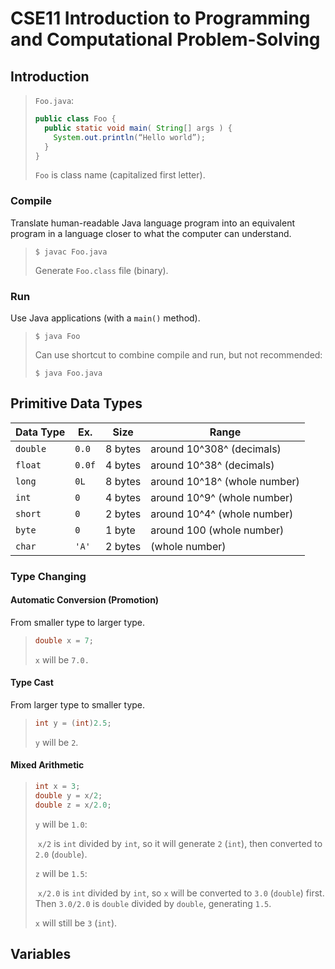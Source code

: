 # CSE11 Introduction to Programming and Computational Problem-Solving

## Introduction

> `Foo.java`:
>
> ```java
> public class Foo {
>   public static void main( String[] args ) {
>     System.out.println(“Hello world”);
> 	}
> }
> ```
>
> `Foo` is class name (capitalized first letter).

### Compile

Translate human-readable Java language program into an equivalent program in a language closer to what the computer can understand.

> ```shell
> $ javac Foo.java
> ```
>
> Generate `Foo.class` file (binary).
>

### Run

Use Java applications (with a `main()` method).

> ```shell
> $ java Foo
> ```
>
> Can use shortcut to combine compile and run, but not recommended:
>
> ```shell
> $ java Foo.java
> ```

## Primitive Data Types

| Data Type | Ex.    | Size    | Range                        |
| --------- | ------ | ------- | ---------------------------- |
| `double`  | `0.0`  | 8 bytes | around 10^308^ (decimals)    |
| `float`   | `0.0f` | 4 bytes | around 10^38^  (decimals)    |
| `long`    | `0L`   | 8 bytes | around 10^18^ (whole number) |
| `int`     | `0`    | 4 bytes | around 10^9^ (whole number)  |
| `short`   | `0`    | 2 bytes | around 10^4^ (whole number)  |
| `byte`    | `0`    | 1 byte  | around 100 (whole number)    |
| `char`    | `'A'`  | 2 bytes | (whole number)               |

### Type Changing

#### Automatic Conversion (Promotion)

From smaller type to larger type.

> ```java
> double x = 7;
> ```
>
> `x` will be `7.0.`

#### Type Cast

From larger type to smaller type.

> ```java
> int y = (int)2.5;
> ```
>
> `y` will be `2`.

#### Mixed Arithmetic

> ```java
> int x = 3;
> double y = x/2;
> double z = x/2.0;
> ```
>
> `y` will be `1.0`:
>
> ​	`x/2` is `int` divided by `int`, so it will generate `2` (`int`), then converted to `2.0` (`double`).
>
> `z` will be `1.5`:
>
> ​	`x/2.0` is `int` divided by `int`, so `x` will be converted to `3.0` (`double`) first. Then `3.0/2.0` is `double` divided by `double`, generating `1.5`.
>
> `x` will still be `3` (`int`).

## Variables

